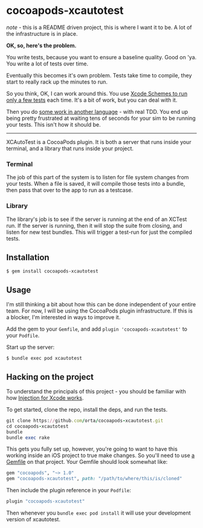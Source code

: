 # cocoapods-xcautotest

_note_ - this is a README driven project, this is where I want it to be. A lot of the infrastructure is in place.

**OK, so, here's the problem.**

You write tests, because you want to ensure a baseline quality. Good on 'ya. You write a lot of tests over time.

Eventually this becomes it's own problem. Tests take time to compile, they start to really rack up the minutes to run.

So you think, OK, I can work around this. You use [Xcode Schemes to run only a few tests](http://artsy.github.io/blog/2016/04/06/Testing-Schemes/) each time. It's a bit of work, but you can deal with it.

Then you do [some work in another language](http://danger.systems/guides/creating_your_first_plugin.html#tests) - with real TDD. You end up being pretty frustrated at waiting tens of seconds for your sim to be running your tests. This isn't how it should be.

---

XCAutoTest is a CocoaPods plugin. It is both a server that runs inside your terminal, and a library that runs inside your project.

### Terminal

The job of this part of the system is to listen for file system changes from your tests. When a file is saved, it will compile those tests into a bundle, then pass that over to the app to run as a testcase.

### Library

The library's job is to see if the server is running at the end of an XCTest run. If the server is running, then it will stop the suite from closing, and listen for new test bundles. This will trigger a test-run for just the compiled tests.

## Installation

    $ gem install cocoapods-xcautotest

## Usage

I'm still thinking a bit about how this can be done independent of your entire team. For now, I will be using the CocoaPods plugin infrastructure. If this is a blocker, I'm interested in ways to improve it.

Add the gem to your `Gemfile`, and add `plugin 'cocoapods-xcautotest'` to your `Podfile`.

Start up the server:

    $ bundle exec pod xcautotest


## Hacking on the project

To understand the principals of this project - you should be familiar with how [Injection for Xcode works](http://artsy.github.io/blog/2016/06/29/code-spelunking-injection/).

To get started, clone the repo, install the deps, and run the tests.

```ruby
git clone https://github.com/orta/cocoapods-xcautotest.git
cd cocoapods-xcautotest
bundle
bundle exec rake
```

This gets you fully set up, however, you're going to want to have this working inside an iOS project to true make changes. So you'll need to use [a Gemfile](https://guides.cocoapods.org/using/a-gemfile.html) on that project. Your Gemfile should look somewhat like:

``` ruby
gem "cocoapods", "~> 1.0"
gem "cocoapods-xcautotest", path: "/path/to/where/this/is/cloned"
```

Then include the plugin reference in your `Podfile`:

``` ruby
plugin "cocoapods-xcautotest"
```

Then whenever you `bundle exec pod install` it will use your development version of xcautotest. 
